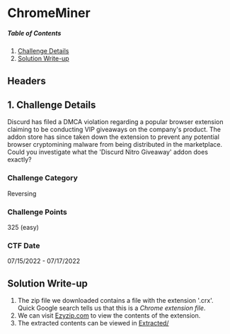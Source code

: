 # ChromeMiner

##### Table of Contents  
1. [Challenge Details](#headers)  
2. [Solution Write-up](#headers)  
## Headers

## 1. Challenge Details 
Discurd has filed a DMCA violation regarding a popular browser extension claiming to be conducting VIP giveaways on the company's product. The addon store has since taken down the extension to prevent any potential browser cryptomining malware from being distributed in the marketplace. Could you investigate what the 'Discurd Nitro Giveaway' addon does exactly?

### Challenge Category
Reversing

### Challenge Points
325 (easy)

### CTF Date
07/15/2022 - 07/17/2022

## Solution Write-up

1. The zip file we downloaded contains a file with the extension '.crx'. Quick Google search tells us that this is a _Chrome extension file_. 
2. We can visit [Ezyzip.com](https://www.ezyzip.com/open-extract-crx-file.html) to view the contents of the extension.
3. The extracted contents can be viewed in [Extracted/](Extracted/)



